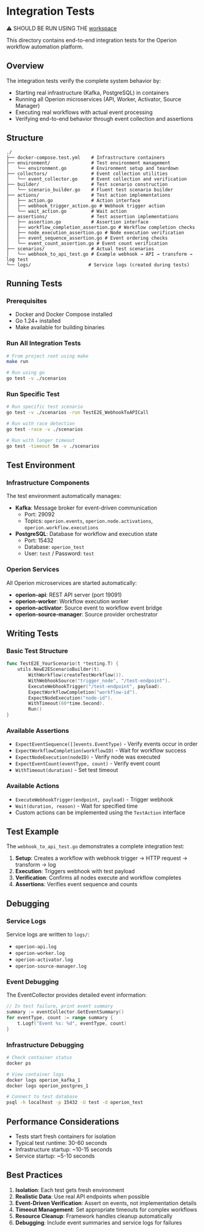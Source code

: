 # Integration Tests

:warning: SHOULD BE RUN USING THE [workspace](https://github.com/operion-flow/workspace)

This directory contains end-to-end integration tests for the Operion workflow automation platform.

## Overview

The integration tests verify the complete system behavior by:

- Starting real infrastructure (Kafka, PostgreSQL) in containers
- Running all Operion microservices (API, Worker, Activator, Source Manager)
- Executing real workflows with actual event processing
- Verifying end-to-end behavior through event collection and assertions

## Structure

```
./
├── docker-compose.test.yml    # Infrastructure containers
├── environment/               # Test environment management
│   └── environment.go         # Environment setup and teardown
├── collectors/                # Event collection utilities
│   └── event_collector.go     # Event collection and verification
├── builder/                   # Test scenario construction
│   └── scenario_builder.go    # Fluent test scenario builder
├── actions/                   # Test action implementations
│   ├── action.go              # Action interface
│   ├── webhook_trigger_action.go # Webhook trigger action
│   └── wait_action.go         # Wait action
├── assertions/                # Test assertion implementations
│   ├── assertion.go           # Assertion interface
│   ├── workflow_completion_assertion.go # Workflow completion checks
│   ├── node_execution_assertion.go # Node execution verification
│   ├── event_sequence_assertion.go # Event ordering checks
│   └── event_count_assertion.go # Event count verification
├── scenarios/                 # Actual test scenarios
│   └── webhook_to_api_test.go # Example webhook → API → transform → log test
└── logs/                     # Service logs (created during tests)
```

## Running Tests

### Prerequisites

- Docker and Docker Compose installed
- Go 1.24+ installed
- Make available for building binaries

### Run All Integration Tests

```bash
# From project root using make
make run

# Run using go
go test -v ./scenarios
```

### Run Specific Test

```bash
# Run specific test scenario
go test -v ./scenarios -run TestE2E_WebhookToAPICall

# Run with race detection
go test -race -v ./scenarios

# Run with longer timeout
go test -timeout 5m -v ./scenarios
```

## Test Environment

### Infrastructure Components

The test environment automatically manages:

- **Kafka**: Message broker for event-driven communication
  - Port: 29092
  - Topics: `operion.events`, `operion.node.activations`, `operion.workflow.executions`
- **PostgreSQL**: Database for workflow and execution state
  - Port: 15432
  - Database: `operion_test`
  - User: `test` / Password: `test`

### Operion Services

All Operion microservices are started automatically:

- **operion-api**: REST API server (port 19091)
- **operion-worker**: Workflow execution worker
- **operion-activator**: Source event to workflow event bridge
- **operion-source-manager**: Source provider orchestrator

## Writing Tests

### Basic Test Structure

```go
func TestE2E_YourScenario(t *testing.T) {
    utils.NewE2EScenarioBuilder(t).
        WithWorkflow(createTestWorkflow()).
        WithWebhookSource("trigger_node", "/test-endpoint").
        ExecuteWebhookTrigger("/test-endpoint", payload).
        ExpectWorkflowCompletion("workflow-id").
        ExpectNodeExecution("node-id").
        WithTimeout(60*time.Second).
        Run()
}
```

### Available Assertions

- `ExpectEventSequence([]events.EventType)` - Verify events occur in order
- `ExpectWorkflowCompletion(workflowID)` - Wait for workflow success
- `ExpectNodeExecution(nodeID)` - Verify node was executed
- `ExpectEventCount(eventType, count)` - Verify event count
- `WithTimeout(duration)` - Set test timeout

### Available Actions

- `ExecuteWebhookTrigger(endpoint, payload)` - Trigger webhook
- `Wait(duration, reason)` - Wait for specified time
- Custom actions can be implemented using the `TestAction` interface

## Test Example

The `webhook_to_api_test.go` demonstrates a complete integration test:

1. **Setup**: Creates a workflow with webhook trigger → HTTP request → transform → log
2. **Execution**: Triggers webhook with test payload
3. **Verification**: Confirms all nodes execute and workflow completes
4. **Assertions**: Verifies event sequence and counts

## Debugging

### Service Logs

Service logs are written to `logs/`:

- `operion-api.log`
- `operion-worker.log`
- `operion-activator.log`
- `operion-source-manager.log`

### Event Debugging

The EventCollector provides detailed event information:

```go
// In test failure, print event summary
summary := eventCollector.GetEventSummary()
for eventType, count := range summary {
    t.Logf("Event %s: %d", eventType, count)
}
```

### Infrastructure Debugging

```bash
# Check container status
docker ps

# View container logs
docker logs operion_kafka_1
docker logs operion_postgres_1

# Connect to test database
psql -h localhost -p 15432 -U test -d operion_test
```

## Performance Considerations

- Tests start fresh containers for isolation
- Typical test runtime: 30-60 seconds
- Infrastructure startup: ~10-15 seconds
- Service startup: ~5-10 seconds

## Best Practices

1. **Isolation**: Each test gets fresh environment
2. **Realistic Data**: Use real API endpoints when possible
3. **Event-Driven Verification**: Assert on events, not implementation details
4. **Timeout Management**: Set appropriate timeouts for complex workflows
5. **Resource Cleanup**: Framework handles cleanup automatically
6. **Debugging**: Include event summaries and service logs for failures
